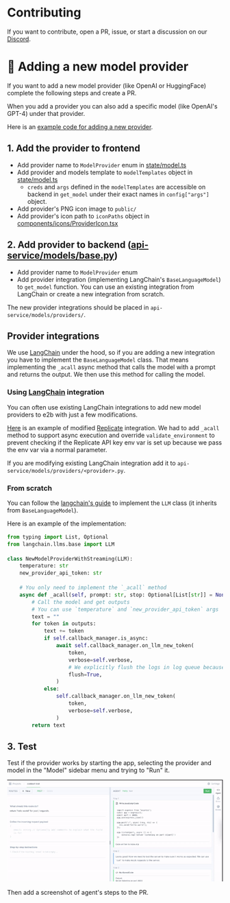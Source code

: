 # Contributing
If you want to contribute, open a PR, issue, or start a discussion on our [Discord](https://discord.gg/dSBY3ms2Qr).

# 🤖 Adding a new model provider
If you want to add a new model provider (like OpenAI or HuggingFace) complete the following steps and create a PR.

When you add a provider you can also add a specific model (like OpenAI's GPT-4) under that provider.

Here is an [example code for adding a new provider](./NEW_PROVIDER_EXAMPLE.md).

## 1. Add the provider to **frontend**
- Add provider name to `ModelProvider` enum in [state/model.ts](state/model.ts)
- Add provider and models template to `modelTemplates` object in [state/model.ts](state/model.ts)
  - `creds` and `args` defined in the `modelTemplates` are accessible on backend in `get_model` under their exact names in `config["args"]` object.
- Add provider's PNG icon image to `public/`
- Add provider's icon path to `iconPaths` object in [components/icons/ProviderIcon.tsx](components/icons/ProviderIcon.tsx)

## 2. Add provider to **backend** ([api-service/models/base.py](api-service/models/base.py))
- Add provider name to `ModelProvider` enum
- Add provider integration (implementing LangChain's `BaseLanguageModel`) to `get_model` function. You can use an existing integration from LangChain or create a new integration from scratch.

The new provider integrations should be placed in `api-service/models/providers/`.

## Provider integrations
We use [LangChain](https://github.com/hwchase17/langchain) under the hood, so if you are adding a new integration you have to implement the `BaseLanguageModel` class. That means implementing the `_acall` async method that calls the model with a prompt and returns the output. We then use this method for calling the model.

### **Using [LangChain](https://python.langchain.com/en/latest/modules/models/llms/integrations.html) integration**
You can often use existing LangChain integrations to add new model providers to e2b with just a few modifications.

[Here](api-service/models/providers/replicate.py) is an example of modified [Replicate](https://replicate.com/) integration. We had to add `_acall` method to support async execution and override `validate_environment` to prevent checking if the Replicate API key env var is set up because we pass the env var via a normal parameter.

If you are modifying existing LangChain integration add it to `api-service/models/providers/<provider>.py`.

### **From scratch**
You can follow the [langchain's guide](https://python.langchain.com/en/latest/modules/models/llms/examples/custom_llm.html) to implement the `LLM` class (it inherits from `BaseLanguageModel`).

Here is an example of the implementation:

```py
from typing import List, Optional
from langchain.llms.base import LLM

class NewModelProviderWithStreaming(LLM):
    temperature: str
    new_provider_api_token: str

    # You only need to implement the `_acall` method
    async def _acall(self, prompt: str, stop: Optional[List[str]] = None) -> str:
        # Call the model and get outputs
        # You can use `temperature` and `new_provider_api_token` args
        text = ""
        for token in outputs:
            text += token
            if self.callback_manager.is_async:
                await self.callback_manager.on_llm_new_token(
                    token,
                    verbose=self.verbose,
                    # We explicitly flush the logs in log queue because the calls to this model are not actually async so they block.
                    flush=True,
                )
            else:
                self.callback_manager.on_llm_new_token(
                    token,
                    verbose=self.verbose,
                )
        return text
```

## 3. Test
Test if the provider works by starting the app, selecting the provider and model in the "Model" sidebar menu and trying to "Run" it. 

![](gifs/change-model.gif)

Then add a screenshot of agent's steps to the PR.
